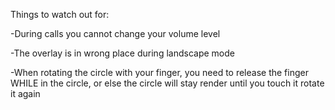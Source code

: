 Things to watch out for:

  -During calls you cannot change your volume level

  -The overlay is in wrong place during landscape mode
  
  -When rotating the circle with your finger, you need to release the finger WHILE in the circle, or else the circle will stay render until you touch it rotate it again
